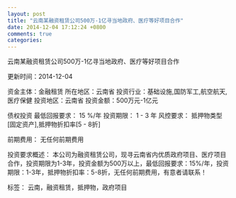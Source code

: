 ```yaml
---
layout: post
title: "云南某融资租赁公司500万-1亿寻当地政府、医疗等好项目合作"
date: 2014-12-04 17:12:24 +0800
comments: true
categories: 
---
```

云南某融资租赁公司500万-1亿寻当地政府、医疗等好项目合作



更新时间：2014-12-04

资金主体：金融租赁
所在地区：云南省
投资行业：基础设施,国防军工,航空航天,医疗保健
投资地区：云南省
投资金额：500万元-1亿元

债权投资
最低回报要求：
                            15 %/年
                                                                                投资期限：
                            1 - 3 年
                                                                                                                                        风控要求：
                            抵押物类型[固定资产],抵押物折扣率[5 - 8折]

前期费用：
无任何前期费用

投资要求概述：
本公司为融资租赁公司，现寻云南省内优质政府项目、医疗项目合作，投资期限为1-3年，投资金额为500万以上，最低回报要求：15%/年，投资期限：1-3年，抵押物折扣率：5-8折，无任何前期费用，有意者请联系！

标签：
云南，融资租赁，抵押物，政府项目

